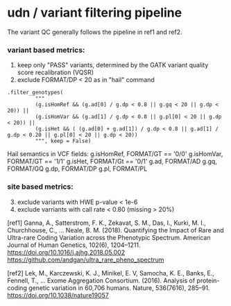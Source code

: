 # udn / variant filtering pipeline

The variant QC generally follows the pipeline in ref1 and ref2.

### variant based metrics:
1. keep only "PASS" variants, determined by the GATK variant quality score recalibration (VQSR)
2. exclude FORMAT/DP < 20
as in "hail" command

```
.filter_genotypes(
         """
         (g.isHomRef && (g.ad[0] / g.dp < 0.8 || g.gq < 20 || g.dp < 20)) ||
         (g.isHomVar && (g.ad[1] / g.dp < 0.8 || g.pl[0] < 20 || g.dp < 20)) ||
         (g.isHet && ( (g.ad[0] + g.ad[1]) / g.dp < 0.8 || g.ad[1] / g.dp < 0.20 || g.pl[0] < 20 || g.dp < 20))
         """, keep = False)
```         

Hail semantics in VCF fields:
         g.isHomRef, FORMAT/GT == '0/0'
         g.isHomVar, FORMAT/GT == '1/1'
         g.isHet, FORMAT/Gt == '0/1'
         g.ad, FORMAT/AD
         g.gq, FORMAT/GQ
         g.dp, FORMAT/DP
         g.pl, FORMAT/PL

### site based metrics: 
3. exclude variants with HWE p-value < 1e-6
4. exclude varriants with call rate < 0.80 (missing > 20%)

[ref1] Ganna, A., Satterstrom, F. K., Zekavat, S. M., Das, I., Kurki, M. I., Churchhouse, C., … Neale, B. M. (2018). Quantifying the Impact of Rare and Ultra-rare Coding Variation across the Phenotypic Spectrum. American Journal of Human Genetics, 102(6), 1204–1211. https://doi.org/10.1016/j.ajhg.2018.05.002 https://github.com/andgan/ultra_rare_pheno_spectrum

[ref2] Lek, M., Karczewski, K. J., Minikel, E. V, Samocha, K. E., Banks, E., Fennell, T., … Exome Aggregation Consortium. (2016). Analysis of protein-coding genetic variation in 60,706 humans. Nature, 536(7616), 285–91. https://doi.org/10.1038/nature19057
